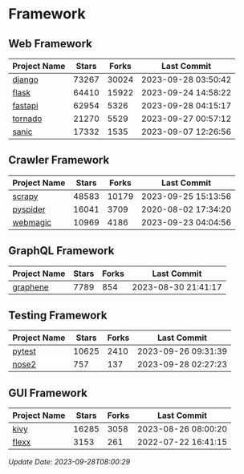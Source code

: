 # Framework

## Web Framework
| Project Name | Stars | Forks | Last Commit |
| ------------ | ----- | ----- | ----------- |
| [django](https://github.com/django/django) | 73267 | 30024 | 2023-09-28 03:50:42 |
| [flask](https://github.com/pallets/flask) | 64410 | 15922 | 2023-09-24 14:58:22 |
| [fastapi](https://github.com/tiangolo/fastapi) | 62954 | 5326 | 2023-09-28 04:15:17 |
| [tornado](https://github.com/tornadoweb/tornado) | 21270 | 5529 | 2023-09-27 00:57:12 |
| [sanic](https://github.com/sanic-org/sanic) | 17332 | 1535 | 2023-09-07 12:26:56 |

## Crawler Framework
| Project Name | Stars | Forks | Last Commit |
| ------------ | ----- | ----- | ----------- |
| [scrapy](https://github.com/scrapy/scrapy) | 48583 | 10179 | 2023-09-25 15:13:56 |
| [pyspider](https://github.com/binux/pyspider) | 16041 | 3709 | 2020-08-02 17:34:20 |
| [webmagic](https://github.com/code4craft/webmagic) | 10969 | 4186 | 2023-09-23 04:04:56 |

## GraphQL Framework
| Project Name | Stars | Forks | Last Commit |
| ------------ | ----- | ----- | ----------- |
| [graphene](https://github.com/graphql-python/graphene) | 7789 | 854 | 2023-08-30 21:41:17 |

## Testing Framework
| Project Name | Stars | Forks | Last Commit |
| ------------ | ----- | ----- | ----------- |
| [pytest](https://github.com/pytest-dev/pytest) | 10625 | 2410 | 2023-09-26 09:31:39 |
| [nose2](https://github.com/nose-devs/nose2) | 757 | 137 | 2023-09-28 02:27:23 |

## GUI Framework
| Project Name | Stars | Forks | Last Commit |
| ------------ | ----- | ----- | ----------- |
| [kivy](https://github.com/kivy/kivy) | 16285 | 3058 | 2023-08-26 08:00:20 |
| [flexx](https://github.com/flexxui/flexx) | 3153 | 261 | 2022-07-22 16:41:15 |

*Update Date: 2023-09-28T08:00:29*